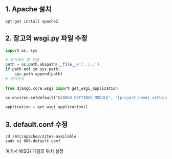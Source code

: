 

## 1. Apache 설치 
```
apt-get install apache2
```

## 2. 장고의 wsgi.py 파일 수정 
```python
import os, sys

# 추가해야 할 부분 
path = os.path.abspath(__file__+'/../..')
if path not in sys.path:
	sys.path.append(path) 
# 여기까지
 
from django.core.wsgi import get_wsgi_application

os.environ.setdefault("DJANGO_SETTINGS_MODULE", "[project_name].settings")
 
application = get_wsgi_application()
```
## 3. default.conf 수정
```
cd /etc/apache2/sites-available
sudo vi 000-default.conf
```
여기서 WSGI 파일의 위치 설정
